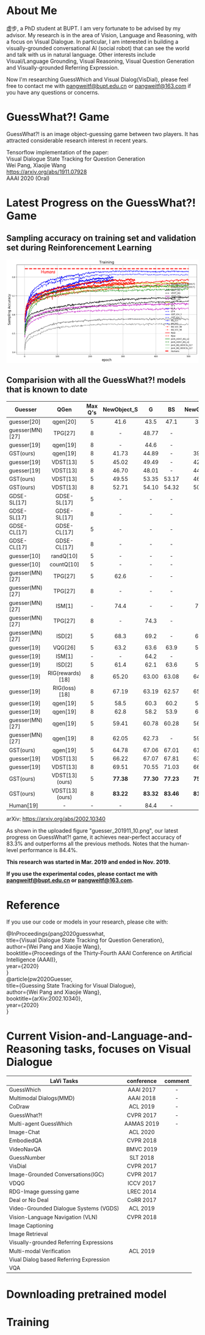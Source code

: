 # About Me
虚步, a PhD student at BUPT. I am very fortunate to be advised by my advisor. My research is in the area of Vision, Language and Reasoning, with a focus on Visual Dialogue. In particular, I am interested in building a visually-grounded conversational AI (social robot) that can see the world and talk with us in natural language. Other interests include Visual/Language Grounding, Visual Reasoning, Visual Question Generation and Visually-grounded Referring Expression.

Now I'm researching GuessWhich and Visual Dialog(VisDial), please feel free to contact me with pangweitf@bupt.edu.cn or pangweitf@163.com if you have any questions or concerns.

# GuessWhat?! Game

GuessWhat?! is an image object-guessing game between two players. It has attracted considerable research interest in recent years.

Tensorflow implementation of the paper:<br>
Visual Dialogue State Tracking for Question Generation<br>
Wei Pang, Xiaojie Wang<br>
https://arxiv.org/abs/1911.07928<br>
AAAI 2020 (Oral)<br>

# Latest Progress on the GuessWhat?! Game
## Sampling accuracy on training set and validation set during Reinforencement Learning
![](guesser_201911_10.png)


## Comparision with all the GuessWhat?! models that is known to date
 Guesser | QGen  | Max Q's | NewObject_S | G | BS | NewGame_S | G | BS
 --------| :-----------:  | :-----------:|:-----------:|:-----------:|:-----------:|:-----------:|:-----------:|:-----------:
 guesser[20] | qgen[20] | 5  |41.6| 43.5| 47.1| 39.2| 40.8 |44.6
 guesser(MN)[27]|TPG[27]|8   |- |48.77| -| -| -| -
 guesser[19] | qgen[19] |8 |- |44.6| -| -| -| -
 GST(ours) | qgen[19] |8|41.73| 44.89| - |39.97| 41.36| -
 guesser[19]|VDST[13]|5|45.02|49.49| - |42.92 |45.94 |-
 guesser[19]|VDST[13]|8|46.70 |48.01| - |44.24 |45.03| -
 GST(ours)|VDST[13]|5| 49.55| 53.35| 53.17| 46.95 |50.58 |50.71
 GST(ours)|VDST[13]|8 |52.71 |54.10| 54.32 |50.19 |50.97 |50.99
 GDSE-SL[17] |GDSE-SL[17]|5 |- |- |-| - |47.8| -
 GDSE-SL[17] |GDSE-SL[17]|8| -| -| -| -| 49.7| -
 GDSE-CL[17] |GDSE-CL[17]|5|-| -| -| - |53.7| -
 GDSE-CL[17] |GDSE-CL[17]|8|-| -| - |- |58.4| -
 guesser[10]|randQ[10]|5 |- |- |-| - |42.48| -
 guesser[10]|countQ[10]|5| - |- |-| - |61.64| -
 guesser(MN)[27]|TPG[27]|5|62.6| -| -| - |- |-
 guesser(MN)[27]|TPG[27]|8|-| -| -| -| 74.3| -
 guesser(MN)[27]|ISM[1]| -| 74.4| - |-| 72.1| -| -
 guesser(MN)[27]|TPG[27] |8| -| 74.3| - |- |- |-
 guesser(MN)[27]|ISD[2] |5| 68.3| 69.2 |- |66.3| 67.1| -
 guesser[19]|VQG[26] |5 |63.2| 63.6 |63.9| 59.8 |60.7| 60.8
 guesser[19]|ISM[1] |- |- |64.2| - |- |62.1| -
 guesser[19]|ISD[2] |5| 61.4| 62.1 |63.6 |59.0| 59.8| 60.6
 guesser[19]|RIG(rewards)[18] |8 |65.20 |63.00| 63.08| 64.06| 59.0 |60.21
 guesser[19]|RIG(loss)[18] |8 |67.19 |63.19 |62.57| 65.79 |61.18| 59.79
 guesser[19]|qgen[19]|5 |58.5 |60.3 |60.2 |56.5 |58.4 |58.4
 guesser[19]|qgen[19]|8 |62.8 |58.2 |53.9 |60.8 |56.3 |52.0
 guesser(MN)[27]|qgen[19]|5 |59.41 |60.78 |60.28 |56.49 |58.84| 58.10
 guesser(MN)[27]|qgen[19]|8 |62.05 |62.73 |- |59.04 |59.50| -
 GST(ours)|qgen[19]|5 |64.78 |67.06 |67.01 |61.77| 64.13 |64.26
 guesser[19]|VDST[13]|5 |66.22 |67.07 |67.81 |63.85 |64.36 |64.44
 guesser[19]|VDST[13]|8 |69.51 |70.55 |71.03 |66.76 |67.73 |67.52
 GST(ours)|VDST[13] (ours)|5 |<b>77.38</b>| <b>77.30</b> |<b>77.23</b> |<b>75.11</b> |<b>75.20</b> |<b>75.13</b>
 GST(ours)|VDST[13] (ours)|8 |<b>83.22</b>| <b>83.32</b> |<b>83.46</b> |<b>81.50</b> |<b>81.55</b> |<b>81.62</b>
 Human[19]| - |-| - |84.4| -| - |84.4 |-


arXiv: https://arxiv.org/abs/2002.10340

As shown in the uploaded figure "guesser_201911_10.png", our latest progress on GuessWhat?! game, it achieves near-perfect accuracy of 83.3% and outperforms all the previous methods. Notes that the human-level performance is 84.4%.

<b>This research was started in Mar. 2019 and ended in Nov. 2019.</b>

<b>If you use the experimental codes, please contact me with pangweitf@bupt.edu.cn or pangweitf@163.com.</b>


# Reference

If you use our code or models in your research, please cite with:

@InProceedings{pang2020guesswhat,<br>
  title={Visual Dialogue State Tracking for Question Generation},<br>
  author={Wei Pang and Xiaojie Wang},<br>
  booktitle={Proceedings of the Thirty-Fourth AAAI Conference on Artificial Intelligence (AAAI)},<br>
  year={2020}<br>
}<br>
@article{pw2020Guesser,<br>
  title={Guessing State Tracking for Visual Dialogue},<br>
  author={Wei Pang and Xiaojie Wang},<br>
  booktitle={arXiv:2002.10340},<br>
  year={2020}<br>
}<br>

# Current Vision-and-Language-and-Reasoning tasks, focuses on Visual Dialogue
 LaVi Tasks | conference  | comment
 ----------| :-----------:  | :-----------:
 GuessWhich|AAAI 2017|-
 Multimodal Dialogs(MMD)|AAAI 2018|-
 CoDraw|ACL 2019|-
 GuessWhat?!|CVPR 2017|-
 Multi-agent GuessWhich|AAMAS 2019|-
 Image-Chat|ACL 2020|
 EmbodiedQA|CVPR 2018|
 VideoNavQA|BMVC 2019|
 GuessNumber|SLT 2018|
 VisDial|CVPR 2017|
 Image-Grounded Conversations(IGC)|CVPR 2017|
 VDQG|ICCV 2017|
 RDG-Image guessing game|LREC 2014|
 Deal or No Deal|CoRR 2017|
 Video-Grounded Dialogue Systems (VGDS)|ACL 2019|
 Vision-Language Navigation (VLN)|CVPR 2018|
 Image Captioning||
 Image Retrieval||
 Visually-grounded Referring Expressions|
 Multi-modal Verification|ACL 2019|
 Viual Dialog based Referring Expression||
 VQA||
# Downloading pretrained model
# Training


